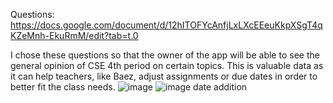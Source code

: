 Questions: https://docs.google.com/document/d/12hITOFYcAnfjLxLXcEEeuKkpXSgT4qKZeMnh-EkuRmM/edit?tab=t.0 

I chose these questions so that the owner of the app will be able to see the general opinion of CSE 4th period on certain topics.  This is valuable data as it can help teachers, like Baez, adjust assignments or due dates in order to better fit the class needs.
![image](https://github.com/user-attachments/assets/d197ade8-523d-4fce-911a-1fb50df525f9)
![image](https://github.com/user-attachments/assets/558d9a2f-4052-46d2-a83d-a38db0631338)
date addition

